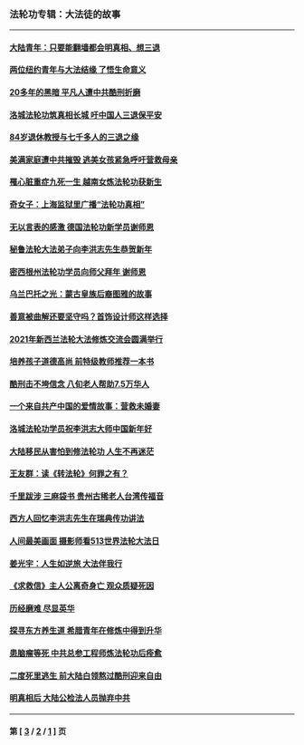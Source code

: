### 法轮功专辑：大法徒的故事
---
#### [大陆青年：只要能翻墙都会明真相、想三退](../../pages/nf1147481/n14094271.md?10200430) 
#### [两位纽约青年与大法结缘 了悟生命意义](../../pages/nf1147481/n14002785.md?10200430) 
#### [20多年的黑暗 平凡人遭中共酷刑折磨](../../pages/nf1147481/n13997976.md?10200430) 
#### [洛城法轮功筑真相长城 吁中国人三退保平安](../../pages/nf1147481/n13892471.md?10200430) 
#### [84岁退休教授与七千多人的三退之缘](../../pages/nf1147481/n13796650.md?10200430) 
#### [美满家庭遭中共摧毁 逃美女孩紧急呼吁营救母亲](../../pages/nf1147481/n13792859.md?10200430) 
#### [罹心脏重症九死一生 越南女炼法轮功获新生](../../pages/nf1147481/n13732766.md?10200430) 
#### [奇女子：上海监狱里广播“法轮功真相”](../../pages/nf1147481/n13726443.md?10200430) 
#### [无以言表的感激 德国法轮功新学员谢师恩](../../pages/nf1147481/n13543790.md?10200430) 
#### [秘鲁法轮大法弟子向李洪志先生恭贺新年](../../pages/nf1147481/n13540182.md?10200430) 
#### [密西根州法轮功学员向师父拜年 谢师恩](../../pages/nf1147481/n13538183.md?10200430) 
#### [乌兰巴托之光：蒙古皇族后裔图雅的故事](../../pages/nf1147481/n13155759.md?10200430) 
#### [善意被曲解还要坚守吗？首饰设计师这样选择](../../pages/nf1147481/n13077575.md?10200430) 
#### [2021年新西兰法轮大法修炼交流会圆满举行](../../pages/nf1147481/n13033149.md?10200430) 
#### [培养孩子道德高尚 前特级教师推荐一本书](../../pages/nf1147481/n12938640.md?10200430) 
#### [酷刑击不垮信念 八旬老人帮助7.5万华人](../../pages/nf1147481/n12880712.md?10200430) 
#### [一个来自共产中国的爱情故事：营救未婚妻](../../pages/nf1147481/n12778386.md?10200430) 
#### [洛城法轮功学员祝李洪志大师中国新年好](../../pages/nf1147481/n12724685.md?10200430) 
#### [大陆移民从害怕到修法轮功 人生不再迷茫](../../pages/nf1147481/n12414325.md?10200430) 
#### [王友群：读《转法轮》何罪之有？](../../pages/nf1147481/n12408647.md?10200430) 
#### [千里跋涉 三麻袋书 贵州古稀老人台湾传福音](../../pages/nf1147481/n12198750.md?10200430) 
#### [西方人回忆李洪志先生在瑞典传功讲法](../../pages/nf1147481/n12099607.md?10200430) 
#### [人间最美画面 摄影师看513世界法轮大法日](../../pages/nf1147481/n12094118.md?10200430) 
#### [姜光宇：人生如逆旅 大法伴我行](../../pages/nf1147481/n12088664.md?10200430) 
#### [《求救信》主人公离奇身亡 观众质疑死因](../../pages/nf1147481/n11845215.md?10200430) 
#### [历经磨难 尽显英华](../../pages/nf1147481/n11723297.md?10200430) 
#### [探寻东方养生道 希腊青年在修炼中得到升华](../../pages/nf1147481/n11494502.md?10200430) 
#### [患脑瘤等死 中共总参工程师炼法轮功后痊愈](../../pages/nf1147481/n11466682.md?10200430) 
#### [二度死里逃生 前大陆白领熬过酷刑迎来自由](../../pages/nf1147481/n11368594.md?10200430) 
#### [明真相后 大陆公检法人员抛弃中共](../../pages/nf1147481/n11358618.md?10200430) 

---
#### 第 [ [3](./3.md?10200430) / [2](./2.md?10200430) / [1](./1.md?10200430) ] 页
